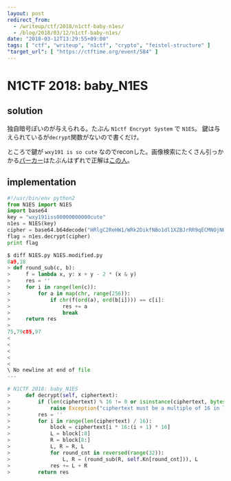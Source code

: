 ```yaml
---
layout: post
redirect_from:
  - /writeup/ctf/2018/n1ctf-baby-n1es/
  - /blog/2018/03/12/n1ctf-baby-n1es/
date: "2018-03-12T13:29:55+09:00"
tags: [ "ctf", "writeup", "n1ctf", "crypto", "feistel-structure" ]
"target_url": [ "https://ctftime.org/event/584" ]
---
```


# N1CTF 2018: baby_N1ES

## solution

独自暗号ぽいのが与えられる。たぶん `N1ctf Encrypt System` で `N1ES`。
鍵は与えられているが`decrypt`関数がないので書くだけ。

ところで鍵が `wxy191 is so cute` なのでreconした。画像検索にたくさん引っかかる[パー](https://www.aliexpress.com/item/2017-New-Woman-Autumn-And-Winter-Sailor-Collar-Long-sleeve-Casual-Pullovers-Sweatshirts-Thick-Warm-Sweatshirts/32821989240.html)[カー](https://www.amazon.co.jp/dp/B0762QX6G1/)はたぶんはずれで正解は[この人](https://pwnhub.cn/personalinfo?id=41)。

## implementation

``` python
#!/usr/bin/env python2
from N1ES import N1ES
import base64
key = "wxy191iss00000000000cute"
n1es = N1ES(key)
cipher = base64.b64decode("HRlgC2ReHW1/WRk2DikfNBo1dl1XZBJrRR9qECMNOjNHDktBJSxcI1hZIz07YjVx")
flag = n1es.decrypt(cipher)
print flag
```

``` python
$ diff N1ES.py N1ES.modified.py
8a9,18
> def round_sub(c, b):
>     f = lambda x, y: x + y - 2 * (x & y)
>     res = ''
>     for i in range(len(c)):
>         for a in map(chr, range(256)):
>             if chr(f(ord(a), ord(b[i]))) == c[i]:
>                 res += a
>                 break
>     return res
> 
75,79c85,97
< 
< 
< 
<         
<               
\ No newline at end of file
---

# N1CTF 2018: baby_N1ES
>     def decrypt(self, ciphertext):
>         if (len(ciphertext) % 16 != 0 or isinstance(ciphertext, bytes) == False):
>             raise Exception("ciphertext must be a multiple of 16 in length")
>         res = ''
>         for i in range(len(ciphertext) / 16):
>             block = ciphertext[i * 16:(i + 1) * 16]
>             L = block[:8]
>             R = block[8:]
>             L, R = R, L
>             for round_cnt in reversed(range(32)):
>                 L, R = (round_sub(R, self.Kn[round_cnt])), L
>             res += L + R
>         return res
```
